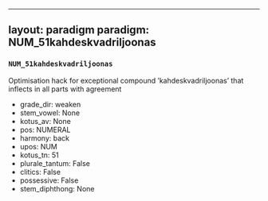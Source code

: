 
---
layout: paradigm
paradigm: NUM_51kahdeskvadriljoonas
---
### ` NUM_51kahdeskvadriljoonas `

Optimisation hack for exceptional compound ’kahdeskvadriljoonas’ that inflects in all parts with agreement
* grade_dir: weaken
* stem_vowel: None
* kotus_av: None
* pos: NUMERAL
* harmony: back
* upos: NUM
* kotus_tn: 51
* plurale_tantum: False
* clitics: False
* possessive: False
* stem_diphthong: None
